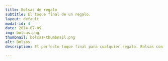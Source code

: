 ```yaml
---
title: Bolsas de regalo
subtitle: El toque final de un regalo.
layout: default
modal-id: 4
date: 2014-07-09
img: bolsas.png
thumbnail: bolsas-thumbnail.png
alt: Bolsas 
description: El perfecto toque final para cualquier regalo. Bolsas con diseños fantásticos y colores vivos para niños, o colores elegantes y pequeños detalles para cualquier persona.

---
```

